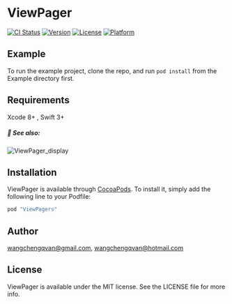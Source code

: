 # ViewPager

[![CI Status](http://img.shields.io/travis/wangchengqvan@gmail.com/ViewPager.svg?style=flat)](https://travis-ci.org/wangchengqvan@gmail.com/ViewPager)
[![Version](https://img.shields.io/cocoapods/v/ViewPager.svg?style=flat)](http://cocoapods.org/pods/ViewPager)
[![License](https://img.shields.io/cocoapods/l/ViewPager.svg?style=flat)](http://cocoapods.org/pods/ViewPager)
[![Platform](https://img.shields.io/cocoapods/p/ViewPager.svg?style=flat)](http://cocoapods.org/pods/ViewPager)

## Example

To run the example project, clone the repo, and run `pod install` from the Example directory first.

## Requirements

Xcode 8+ , Swift 3+

##### :eyes: See also:
![ViewPager_display](http://upload-images.jianshu.io/upload_images/121208-6302e02c0a7637d4.png?imageMogr2/auto-orient/strip%7CimageView2/2/w/500)

## Installation

ViewPager is available through [CocoaPods](http://cocoapods.org). To install
it, simply add the following line to your Podfile:

```ruby
pod "ViewPagers"
```

## Author

wangchengqvan@gmail.com, wangchengqvan@hotmail.com

## License

ViewPager is available under the MIT license. See the LICENSE file for more info.
